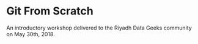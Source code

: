 # Git From Scratch
An introductory workshop delivered to the Riyadh Data Geeks community on May 30th, 2018. 
